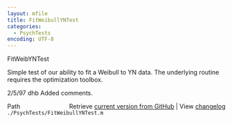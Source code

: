 ```yaml
---
layout: mfile
title: FitWeibullYNTest
categories:
  - PsychTests
encoding: UTF-8
---
```


FitWeibYNTest

Simple test of our ability to fit a Weibull to YN data.
The underlying routine requires the optimization toolbox.

2/5/97  dhb  Added comments.


<div class="code_header" style="text-align:right;">
  <span style="float:left;">Path&nbsp;&nbsp;</span> <span class="counter">Retrieve <a href=
  "https://raw.github.com/Psychtoolbox-3/Psychtoolbox-3/beta/./PsychTests/FitWeibullYNTest.m">current version from GitHub</a> | View <a href=
  "https://github.com/Psychtoolbox-3/Psychtoolbox-3/commits/beta/./PsychTests/FitWeibullYNTest.m">changelog</a></span>
</div>
<div class="code">
  <code>./PsychTests/FitWeibullYNTest.m</code>
</div>
